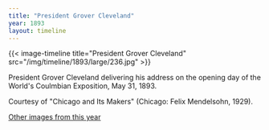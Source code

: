```yaml
---
title: "President Grover Cleveland"
year: 1893
layout: timeline
---
```


{{< image-timeline title="President Grover Cleveland" src="/img/timeline/1893/large/236.jpg" >}}


President Grover Cleveland delivering his address on the opening day of the World's Coulmbian Exposition, May 31, 1893. 

Courtesy of "Chicago and Its Makers" (Chicago: Felix Mendelsohn, 1929).  

[Other images from this year](/historical/timeline/1893)
